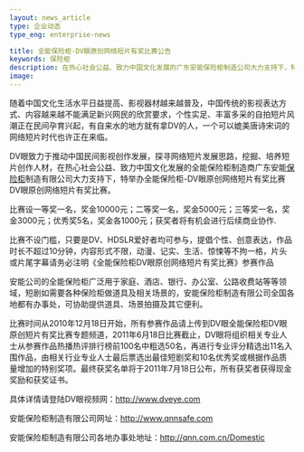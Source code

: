 ```yaml
---
layout: news_article
type: 企业动态
type_eng: enterprise-news

title: 全能保险柜-DV眼原创网络短片有奖比赛公告
keywords: 保险柜
description: 在热心社会公益、致力中国文化发展的广东安能保险柜制造公司大力支持下，特举办全能保险柜-DV眼原创网络短片有奖比赛DV眼原创网络短片有奖比赛。
image: 
---
```

随着中国文化生活水平日益提高、影视器材越来越普及，中国传统的影视表达方式、内容越来越不能满足新兴网民的欣赏要求，个性实足、丰富多采的自拍短片风潮正在民间孕育兴起，有自来水的地方就有拿DV的人，一个可以媲美唐诗宋词的网络短片时代也许正在来临。

DV眼致力于推动中国民间影视创作发展，探寻网络短片发展思路，挖掘、培养短片创作人材，在热心社会公益、致力中国文化发展的全能保险柜制造商广东安能[保险柜](http://www.qnnsafe.com/)制造有限公司大力支持下，特举办全能保险柜-DV眼原创网络短片有奖比赛DV眼原创网络短片有奖比赛。

比赛设一等奖一名，奖金10000元；二等奖一名，奖金5000元；三等奖一名，奖金3000元；优秀奖5名，奖金各1000元；获奖者将有机会进行后续商业协作.

比赛不设门槛，只要是DV、HDSLR爱好者均可参与，提倡个性、创意表达，作品时长不超过10分钟，内容形式不限，动漫、记实、生活、惊悚等不拘一格，片头或片尾字幕请务必注明《全能保险柜DV眼原创网络短片有奖比赛》参赛作品

安能公司的全能保险柜广泛用于家庭、酒店、银行、办公室、公路收费站等等领域，短剧如需要各种保险柜做道具及相关场景的，安能保险柜制造有限公司全国各地都有办事处，可协助提供道具、场景拍摄及其它便利。

比赛时间从2010年12月18日开始，所有参赛作品请上传到DV眼全能保险柜DV眼原创短片有奖比赛专题频道，2011年6月18日比赛截止，DV眼将组织相关专业人士从参赛作品热播热评排行榜前100名中粗选50名，再进行专业评分精选出11名入围作品，由相关行业专业人士最后票选出最佳短剧奖和10名优秀奖或根据作品质量增加的特别奖项。最终获奖名单将于2011年7月18日公布，所有获奖者获得现金奖励和获奖证书。

具体详情请登陆DV眼视频网：http://www.dveye.com

安能保险柜制造有限公司网址：http://www.qnnsafe.com

安能保险柜制造有限公司各地办事处地址：http://qnn.com.cn/Domestic

 
